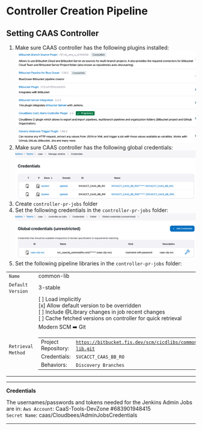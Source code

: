 # Controller Creation Pipeline

## Setting CAAS Controller
1. Make sure CAAS controller has the following plugins installed:
![](documentation/caas_plugins.png)
2. Make sure CAAS controller has the following global credentials:
![](documentation/caas_global_credentials.png)
3. Create `controller-pr-jobs` folder
4. Set the following credentials in the `controller-pr-jobs` folder:
![](documentation/folder_credentials.png)
5. Set the following pipeline libraries in the `controller-pr-jobs` folder: 

|                  |                                                                                                                                                                                                                                                                                                                                                                                           |                                                                                                                                                                                                                                                                                                                                            |
|:-----------------|-------------------------------------------------------------------------------------------------------------------------------------------------------------------------------------------------------------------------------------------------------------------------------------------------------------------------------------------------------------------------------------------|--------------------------------------------------------------------------------------------------------------------------------------------------------------------------------------------------------------------------------------------------------------------------------------------------------------------------------------------|
| `Name`           | common-lib                                                                                                                                                                                                                                                                                                                                                                                | caas-shared-lib                                                                                                                                                                                                                                                                                                                            |
| `Default Version`| 3-stable                                                                                                                                                                                                                                                                                                                                                                                  | main                                                                                                                                                                                                                                                                                                                                       |
| </br>            | [ ] Load implicitly</br> [x] Allow default version to be overridden </br>[ ] Include @Library changes in job recent changes </br> [ ] Cache fetched versions on controller for quick retrieval                                                                                                                                                                                            | [ ] Load implicitly</br> [x] Allow default version to be overridden </br>[ ] Include @Library changes in job recent changes </br> [ ] Cache fetched versions on controller for quick retrieval                                                                                                                                             |
|`Retrieval Method`| Modern SCM ➡️ Git <table>  <tbody>  <tr>  <td>Project Repository:</td>  <td><code>https://bitbucket.fis.dev/scm/cicdlibs/common-lib.git </code></td>  </tr>  <tr>  <td>Credentials:</td>  <td><code>SVCACCT_CAAS_BB_RO</code></td>  </tr>  <tr>  <td>Behaviors:</td>  <td><code>Discovery Branches</code></td>  </tr>  </tbody>  </table> | Modern SCM ➡️ Git <table>  <tbody>  <tr>  <td>Project Repository:</td>  <td><code>https://bitbucket.fis.dev/scm/caas/caas-shared-library.git </code></td>  </tr>  <tr>  <td>Credentials:</td>  <td><code>SVCACCT_CAAS_BB_RO</code></td>  </tr>  <tr>  <td>Behaviors:</td>  <td><code>Discovery Branches</code></td>  </tr>  </tbody>  </table>  |

---
**Credentials**

The usernames/passwords and tokens needed for the Jenkins Admin Jobs are in:
`Aws Account`: CaaS-Tools-DevZone #683901948415 </br>
`Secret Name`: caas/Cloudbees/AdminJobsCredentials

---